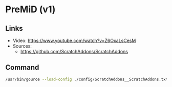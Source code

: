 # PreMiD (v1)

## Links

- Video: https://www.youtube.com/watch?v=Z6OxaLsCesM
- Sources: 
	- https://github.com/ScratchAddons/ScratchAddons

## Command

```bash
/usr/bin/gource --load-config ./config/ScratchAddons__ScratchAddons.txt -3840x2160 -o - | ffmpeg -y -r 60 -f image2pipe -c:v ppm -i - -c:v libx264 -crf 18 -preset slow result.mp4
```